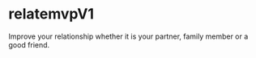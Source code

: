 # relatemvpV1
Improve your relationship whether it is your partner, family member or a good friend.

